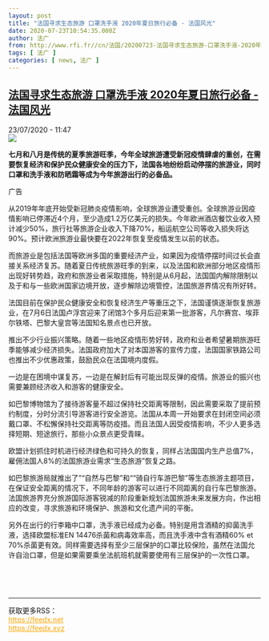 ```yaml
---
layout: post
title: "法国寻求生态旅游 口罩洗手液 2020年夏日旅行必备 - 法国风光"
date: 2020-07-23T10:54:35.000Z
author: 法广
from: http://www.rfi.fr//cn/法国/20200723-法国寻求生态旅游-口罩洗手液-2020年夏日旅行必备
tags: [ 法广 ]
categories: [ news, 法广 ]
---
```

<!--1595501675000-->
[法国寻求生态旅游 口罩洗手液 2020年夏日旅行必备 - 法国风光](http://www.rfi.fr//cn/%E6%B3%95%E5%9B%BD/20200723-%E6%B3%95%E5%9B%BD%E5%AF%BB%E6%B1%82%E7%94%9F%E6%80%81%E6%97%85%E6%B8%B8-%E5%8F%A3%E7%BD%A9%E6%B4%97%E6%89%8B%E6%B6%B2-2020%E5%B9%B4%E5%A4%8F%E6%97%A5%E6%97%85%E8%A1%8C%E5%BF%85%E5%A4%87)
------

<div>
<div>23/07/2020 - 11:47</div><img src="https://s.rfi.fr/media/display/1743b152-173f-11ea-b5b3-005056bf7c53/w:310/p:16x9/tourisme%20chinois.jpg"><p><strong>七月和八月是传统的夏季旅游旺季，今年全球旅游遭受新冠疫情肆虐的重创，在需要恢复经济和保护民众健康安全的压力下，法国各地纷纷启动停摆的旅游业，同时口罩和洗手液和防晒霜等成为今年旅游出行的必备品。</strong></p><div class="t-content__body u-clearfix"><div class="m-interstitial"><div class="m-interstitial__ad"><divclass="m-block-ad "data-tms-ad-type="box"data-tms-ad-status="idle"data-tms-ad-pos="1"><div class="m-block-ad__label"><span class="m-block-ad__label__text">广告</span></div><div class="m-block-ad__content"></div></div></div></div><p>从2019年年底开始受新冠肺炎疫情影响，全球旅游业遭受重创。全球旅游业因疫情影响已停滞近4个月，至少造成1.2万亿美元的损失。今年欧洲酒店餐饮业收入预计减少50%，旅行社等旅游企业收入下降70%，船运航空公司等收入损失将达90%。预计欧洲旅游业最快要在2022年恢复至疫情发生以前的状态。</p><p>而旅游业是包括法国等欧洲多国的重要经济产业，如果因为疫情停摆时间过长会直接关系经济复苏。随着夏日传统旅游旺季的到来，以及法国和欧洲部分地区疫情形出现好转势趋，政府和旅游业者采取措施，特别是从6月起，法国国内解除限制以及于和与一些欧洲国家边境开放，逐步解除边境管控，法国旅游界情况有所好转。</p><p>法国目前在保护民众健康安全和恢复经济生产等重压之下，法国谨慎逐渐恢复旅游业，在7月6日法国卢浮宫迎来了闭馆3个多月后迎来第一批游客，凡尔赛宫、埃菲尔铁塔、巴黎大皇宫等法国知名景点也已开放。</p><p>推出不少行业振兴策略。随着一些地区疫情形势好转，政府和业者希望暑期旅游旺季能够减少经济损失。法国政府加大了对本国游客的宣传力度，法国国家铁路公司也推出不少优惠政策，鼓励民众在法国境内度假。</p><p>一边是在困境中谋复苏，一边是在解封后有可能出现反弹的疫情。旅游业的振兴也需要兼顾经济收入和游客的健康安全。</p><p>如巴黎博物馆为了接待游客量不超过保持社交距离等限制，因此需要采取了提前预约制度，分时分流引导游客进行安全游览。法国从本周一开始要求在封闭空间必须戴口罩、不松懈保持社交距离等防疫措。而且法国人因受疫情影响，不少人更多选择短期、短途旅行，那些小众景点更受青睐。</p><p>欧盟计划抓住时机进行经济绿色和可持久的恢复，同样占法国国内生产总值7%，雇佣法国人8%的法国旅游业需求“生态旅游”恢复之路。</p><p>如巴黎旅游局就推出了”“自然与巴黎”和““骑自行车游巴黎”等生态旅游主题项目，在保证安全距离的情况下，不同年龄的游客可以进行不同距离的自行车巴黎旅游。法国旅游界充分旅游国际游客锐减的阶段重新规划法国旅游未来发展方向，作出相应的改变，寻求旅游和环境保护、旅游和文化遗产间的平衡。</p><p>另外在出行的行李箱中口罩，洗手液已经成为必备。特别是用含酒精的抑菌洗手液，选择欧盟标准EN 14476杀菌和病毒效率高，而且洗手液中含有酒精60% et 70%杀菌更有效。同样需要选择有至少三层保护的口罩比较保险，虽然在法国允许自治口罩，但是如果需要乘坐法航班机就需要使用有三层保护的一次性口罩。</p><p> </p><div class="o-self-promo o-self-promo--nl o-self-promo--hidden" data-selfpromo-newsletter></div><div class="o-self-promo o-self-promo--app o-self-promo--hidden" data-selfpromo-app></div></div><br><hr><div>获取更多RSS：<br><a href="https://feedx.net" style="color:orange" target="_blank">https://feedx.net</a> <br><a href="https://feedx.xyz" style="color:orange" target="_blank">https://feedx.xyz</a><br></div>
</div>
